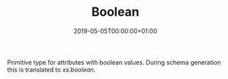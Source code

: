 ﻿---
title: Boolean
toc: false
type: specs
date: "2019-05-05T00:00:00+01:00"
draft: false
menu_name: vec120

# Prev/next pager order (if `docs_section_pager` enabled in `params.toml`)
weight: 
---
<html>   <head>     </head>   <body>     <p> Primitive type for attributes with boolean values. During schema generation this is translated to <i>xs:boolean</i>.      </p>    </body> </html> 
